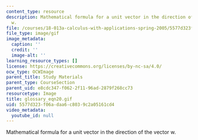 ```yaml
---
content_type: resource
description: Mathematical formula for a unit vector in the direction of the vector
  w.
file: /courses/18-013a-calculus-with-applications-spring-2005/5577d323f06adaa6c8039c2a05161cd4_glossary_eqn20.gif
file_type: image/gif
image_metadata:
  caption: ''
  credit: ''
  image-alt: ''
learning_resource_types: []
license: https://creativecommons.org/licenses/by-nc-sa/4.0/
ocw_type: OCWImage
parent_title: Study Materials
parent_type: CourseSection
parent_uid: e8cdc347-f062-2f11-96ad-2879f268cc73
resourcetype: Image
title: glossary_eqn20.gif
uid: 5577d323-f06a-daa6-c803-9c2a05161cd4
video_metadata:
  youtube_id: null
---
```

Mathematical formula for a unit vector in the direction of the vector w.